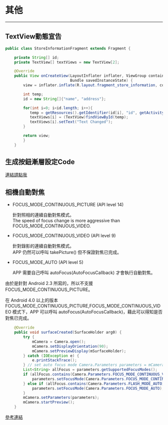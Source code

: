 # 其他

---

## TextView動態宣告

```java
public class StoreInformationFragment extends Fragment {

    private String[] id;
    private TextView[] textViews = new TextView[2];

    @Override
    public View onCreateView(LayoutInflater inflater, ViewGroup container,
                             Bundle savedInstanceState) {
        view = inflater.inflate(R.layout.fragment_store_information, container, false);

        int temp;
        id = new String[]{"name", "address"};

        for(int i=0; i<id.length; i++){
           temp = getResources().getIdentifier(id[i], "id", getActivity().getPackageName());
           textViews[i] = (TextView)findViewById(temp);        
           textViews[i].setText("Text Changed");
        }

        return view;
        } 
    }
```

## 生成按鈕漸層設定Code

[連結請點我](http://angrytools.com/android/button/)

## 相機自動對焦

* FOCUS\_MODE\_CONTINUOUS\_PICTURE \(API level 14\)

  針對照相的連續自動對焦模式。  
  The speed of focus change is more aggressive than FOCUS\_MODE\_CONTINUOUS\_VIDEO.

* FOCUS\_MODE\_CONTINUOUS\_VIDEO \(API level 9\)

  針對錄影的連續自動對焦模式。  
  APP 仍然可以呼叫 takePicture\(\) 但不保證對焦已完成。

* FOCUS\_MODE\_AUTO \(API level 5\)

  APP 需要自己呼叫 autoFocus\(AutoFocusCallback\) 才會執行自動對焦。

由於是針對 Android 2.3 所寫的，所以不支援 FOCUS\_MODE\_CONTINUOUS\_PICTURE。

在 Android 4.0 以上的版本 FOCUS\_MODE\_CONTINUOUS\_PICTURE,FOCUS\_MODE\_CONTINUOUS\_VIDEO 模式下，APP 可以呼叫 autoFocus\(AutoFocusCallback\)，藉此可以得知是否對焦已完成。

```java
    @Override
    public void surfaceCreated(SurfaceHolder arg0) {
        try {
            mCamera = Camera.open();
            mCamera.setDisplayOrientation(90);
            mCamera.setPreviewDisplay(mSurfaceHolder);
        } catch (IOException e) {
            e.printStackTrace();
        } // set auto focus mode Camera.Parameters parameters = mCamera.getParameters();
        List<String> allFocus = parameters.getSupportedFocusModes();
        if (allFocus.contains(Camera.Parameters.FOCUS_MODE_CONTINUOUS_VIDEO)) {
            parameters.setFocusMode(Camera.Parameters.FOCUS_MODE_CONTINUOUS_VIDEO);
        } else if (allFocus.contains(Camera.Parameters.FLASH_MODE_AUTO)) {
            parameters.setFocusMode(Camera.Parameters.FOCUS_MODE_AUTO);
        }
        mCamera.setParameters(parameters);
        mCamera.startPreview();
    }
```

[參考連結](http://jyhshin.pixnet.net/blog/post/44014522-android-camera-demo-part-2-自動對焦)

